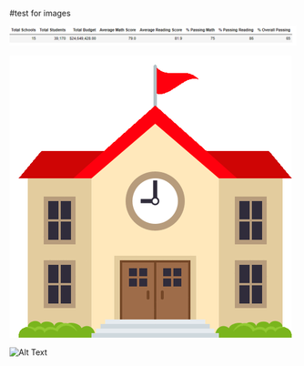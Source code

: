 #test for images


![test](https://github.com/Amarshah4334/Test/blob/main/151655167-c06c3c35-d351-4a6f-82d7-34483f0274a1%20(1).png)



![test2](https://github.com/Amarshah4334/Test/blob/main/school-travel.gif)

![Alt Text](https://media.giphy.com/media/vFKqnCdLPNOKc/giphy.gif)






